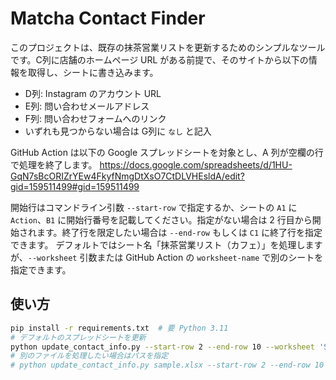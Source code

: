 # Matcha Contact Finder

このプロジェクトは、既存の抹茶営業リストを更新するためのシンプルなツールです。C列に店舗のホームページ URL がある前提で、そのサイトから以下の情報を取得し、シートに書き込みます。

- D列: Instagram のアカウント URL
- E列: 問い合わせメールアドレス
- F列: 問い合わせフォームへのリンク
- いずれも見つからない場合は G列に `なし` と記入

GitHub Action は以下の Google スプレッドシートを対象とし、A 列が空欄の行で処理を終了します。
https://docs.google.com/spreadsheets/d/1HU-GqN7sBcORIZrYEw4FkyfNmgDtXsO7CtDLVHEsldA/edit?gid=159511499#gid=159511499

開始行はコマンドライン引数 `--start-row` で指定するか、シートの `A1` に `Action`、`B1` に開始行番号を記載してください。指定がない場合は 2 行目から開始されます。終了行を限定したい場合は `--end-row` もしくは `C1` に終了行を指定できます。
デフォルトではシート名「抹茶営業リスト（カフェ）」を処理しますが、`--worksheet` 引数または GitHub Action の `worksheet-name` で別のシートを指定できます。

## 使い方

```bash
pip install -r requirements.txt  # 要 Python 3.11
# デフォルトのスプレッドシートを更新
python update_contact_info.py --start-row 2 --end-row 10 --worksheet 'Sheet1' --debug
# 別のファイルを処理したい場合はパスを指定
# python update_contact_info.py sample.xlsx --start-row 2 --end-row 10 --worksheet 'Sheet1' --debug
```
